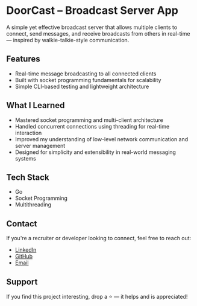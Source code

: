 # DoorCast – Broadcast Server App

A simple yet effective broadcast server that allows multiple clients to connect, send messages, and receive broadcasts from others in real-time — inspired by walkie-talkie-style communication.

## Features

- Real-time message broadcasting to all connected clients
- Built with socket programming fundamentals for scalability
- Simple CLI-based testing and lightweight architecture


## What I Learned

- Mastered socket programming and multi-client architecture
- Handled concurrent connections using threading for real-time interaction
- Improved my understanding of low-level network communication and server management
- Designed for simplicity and extensibility in real-world messaging systems


## Tech Stack

- Go  
- Socket Programming  
- Multithreading  


## Contact

If you're a recruiter or developer looking to connect, feel free to reach out:

- [LinkedIn](https://www.linkedin.com/in/saurabhdhingraa/)
- [GitHub](https://github.com/saurabhdhingra)
- [Email](mailto:saurabh20work@gmail.com)


## Support

If you find this project interesting, drop a ⭐️ — it helps and is appreciated!

